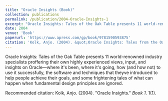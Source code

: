 ```yaml
---
title: "Oracle Insights (Book)"
collection: publications
permalink: /publication/2004-Oracle-Insights-1
excerpt: "Oracle Insights: Tales of the Oak Table presents 11 world-renowned industry specialists proffering their own highly experienced views, input, and insights on Oracle—where it's been, where it's going, how (and how not) to use it successfully, the software and techniques that theyve introduced to help people achieve their goals, and some frightening tales of what can happen when fundamental design principles are ignored."
date: 2004
venue: 'Book'
paperurl: 'https://www.apress.com/gp/book/9781590593875'
citation: 'Kolk, Anjo. (2004). &quot;Oracle Insights: Tales from the Oaktable.&quot; <i>Book 1</i>. 1(1).'
---
```

Oracle Insights: Tales of the Oak Table presents 11 world-renowned industry specialists proffering their own highly experienced views, input, and insights on Oracle—where it's been, where it's going, how (and how not) to use it successfully, the software and techniques that theyve introduced to help people achieve their goals, and some frightening tales of what can happen when fundamental design principles are ignored.

Recommended citation: Kolk, Anjo. (2004). "Oracle Insights." <i>Book 1</i>. 1(1).

